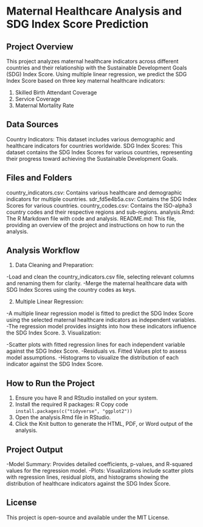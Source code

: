 # Maternal Healthcare Analysis and SDG Index Score Prediction
## Project Overview
This project analyzes maternal healthcare indicators across different countries and their relationship with the Sustainable Development Goals (SDG) Index Score. Using multiple linear regression, we predict the SDG Index Score based on three key maternal healthcare indicators:

1. Skilled Birth Attendant Coverage
2. Service Coverage
3. Maternal Mortality Rate
## Data Sources
Country Indicators: This dataset includes various demographic and healthcare indicators for countries worldwide.
SDG Index Scores: This dataset contains the SDG Index Scores for various countries, representing their progress toward achieving the Sustainable Development Goals.
## Files and Folders
country_indicators.csv: Contains various healthcare and demographic indicators for multiple countries.
sdr_fd5e4b5a.csv: Contains the SDG Index Scores for various countries.
country_codes.csv: Contains the ISO-alpha3 country codes and their respective regions and sub-regions.
analysis.Rmd: The R Markdown file with code and analysis.
README.md: This file, providing an overview of the project and instructions on how to run the analysis.
## Analysis Workflow
1. Data Cleaning and Preparation:

-Load and clean the country_indicators.csv file, selecting relevant columns and renaming them for clarity.
-Merge the maternal healthcare data with SDG Index Scores using the country codes as keys.

2. Multiple Linear Regression:

-A multiple linear regression model is fitted to predict the SDG Index Score using the selected maternal healthcare indicators as independent variables.
-The regression model provides insights into how these indicators influence the SDG Index Score.
3. Visualization:

-Scatter plots with fitted regression lines for each independent variable against the SDG Index Score.
-Residuals vs. Fitted Values plot to assess model assumptions.
-Histograms to visualize the distribution of each indicator against the SDG Index Score.

## How to Run the Project
1. Ensure you have R and RStudio installed on your system.
2. Install the required R packages:
R
Copy code
`install.packages(c("tidyverse", "ggplot2"))`
3. Open the analysis.Rmd file in RStudio.
4. Click the Knit button to generate the HTML, PDF, or Word output of the analysis.

## Project Output
-Model Summary: Provides detailed coefficients, p-values, and R-squared values for the regression model.
-Plots: Visualizations include scatter plots with regression lines, residual plots, and histograms showing the distribution of healthcare indicators against the SDG Index Score.

## License
This project is open-source and available under the MIT License.
